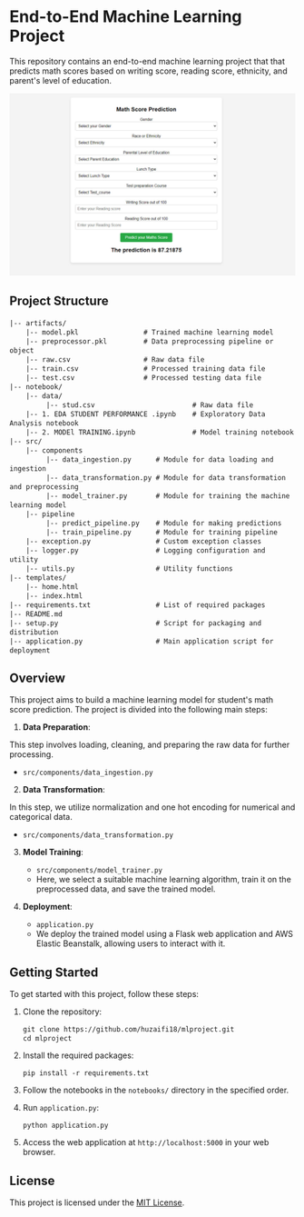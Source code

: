 
# End-to-End Machine Learning Project

This repository contains an end-to-end machine learning project that that predicts math scores based on writing score, reading score, ethnicity, and parent's level of education.

![preview](preview.jpg)

## Project Structure

```
|-- artifacts/
    |-- model.pkl                # Trained machine learning model
    |-- preprocessor.pkl         # Data preprocessing pipeline or object
    |-- raw.csv                  # Raw data file
    |-- train.csv                # Processed training data file
    |-- test.csv                 # Processed testing data file
|-- notebook/
    |-- data/
         |-- stud.csv                        # Raw data file
    |-- 1. EDA STUDENT PERFORMANCE .ipynb    # Exploratory Data Analysis notebook
    |-- 2. MODEl TRAINING.ipynb              # Model training notebook
|-- src/
    |-- components
         |-- data_ingestion.py      # Module for data loading and ingestion
         |-- data_transformation.py # Module for data transformation and preprocessing
         |-- model_trainer.py       # Module for training the machine learning model
    |-- pipeline
         |-- predict_pipeline.py    # Module for making predictions
         |-- train_pipeline.py      # Module for training pipeline
    |-- exception.py                # Custom exception classes
    |-- logger.py                   # Logging configuration and utility
    |-- utils.py                    # Utility functions
|-- templates/
    |-- home.html                   
    |-- index.html                  
|-- requirements.txt                # List of required packages
|-- README.md                       
|-- setup.py                        # Script for packaging and distribution
|-- application.py                  # Main application script for deployment
```

## Overview

This project aims to build a machine learning model for student's math score prediction. The project is divided into the following main steps:

1. **Data Preparation**:
   
This step involves loading, cleaning, and preparing the raw data for further processing.
   - `src/components/data_ingestion.py`
   

2. **Data Transformation**:

In this step, we utilize normalization and one hot encoding for numerical and categorical data.
   - `src/components/data_transformation.py`
   

3. **Model Training**:
   - `src/components/model_trainer.py`
   - Here, we select a suitable machine learning algorithm, train it on the preprocessed data, and save the trained model.

4. **Deployment**:
   - `application.py`
   - We deploy the trained model using a Flask web application and AWS Elastic Beanstalk, allowing users to interact with it.

## Getting Started

To get started with this project, follow these steps:

1. Clone the repository:
   ```
   git clone https://github.com/huzaifi18/mlproject.git
   cd mlproject
   ```

2. Install the required packages:
   ```
   pip install -r requirements.txt
   ```

3. Follow the notebooks in the `notebooks/` directory in the specified order.

4. Run `application.py`:
   ```
   python application.py
   ```

5. Access the web application at `http://localhost:5000` in your web browser.

## License

This project is licensed under the [MIT License](LICENSE.txt).
